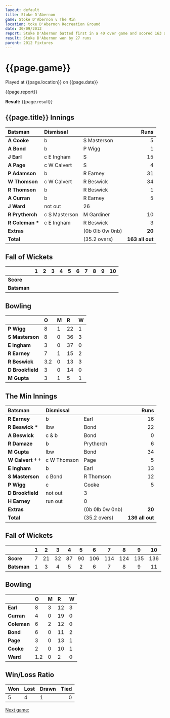 ```yaml
---
layout: default
title: Stoke D'Abernon
game: Stoke D'Abernon v The Min
location: toke D'Abernon Recreation Ground
date: 30/09/2012
report: Stoke D'Abernon batted first in a 40 over game and scored 163 all out in 35.2 overs. The Min batted for 39.2 overs and made 136 all out
result: Stoke D'Abernon won by 27 runs 
parent: 2012 Fixtures
---
```


# {{page.game}}

Played at {{page.location}} on {{page.date}}

{{page.report}}

**Result:** {{page.result}}

## {{page.title}} Innings

| Batsman | Dismissal |  | Runs |
|:---|:---|---|---:|
| **A Cooke** | b | S Masterson  | 5 |
| **A  Bond** | b | P Wigg | 1 |
| **J Earl** | c E Ingham | S  | 15 |
| **A Page** | c W Calvert | S  | 4 |
| **P Adamson** | b | R Earney | 31 |
| **W Thomson** | c W Calvert | R Beswick | 34 |
| **R Thomson** | b | R Beswick | 1 |
| **A Curran** | b | R Earney | 5 |
| **J Ward** | not out | 26 |
| **R Prytherch** | c S Masterson | M Gardiner | 10 |
| **R Coleman &#42;** | c E Ingham | R Beswick | 3 |
| **Extras** | | (0b 0lb 0w 0nb) | **20** |
| **Total** | | (35.2 overs) | **163 all out** |

## Fall of Wickets

| | 1 | 2 | 3 | 4 | 5 | 6 | 7 | 8 | 9 | 10 |
|---|:---:|:---:|:---:|:---:|:---:|:---:|:---:|:---:|:---:|:---:|
| **Score** |  |  |  |  |  |  |  |  |  |  |
| **Batsman** |  |  |  |  |  |  |  |  |  |  |

## Bowling

| | O | M | R | W |
|---|:---|:---|:---|:---|
| **P Wigg** | 8 | 1 | 22 | 1 |
| **S Masterson** | 8 | 0 | 36 | 3 |
| **E Ingham** | 3 | 0 | 37 | 0 |
| **R Earney** | 7 | 1 | 15 | 2 |
| **R Beswick** | 3.2 | 0 | 13 | 3 |
| **D Brookfield** | 3 | 0 | 14 | 0 |
| **M Gupta** | 3 | 1 | 5 | 1 |

## The Min Innings

| Batsman | Dismissal |  | Runs |
|:---|:---|---|---:|
| **R Earney** | b | Earl | 16 |
| **R Beswick &#42;** | lbw | Bond | 22 |
| **A Beswick** | c & b | Bond | 0 |
| **R Damaze** | b | Prytherch | 6 |
| **M Gupta** | lbw | Bond | 34 |
| **W Calvert &#8224;** &dagger; | c W Thomson | Page | 5 |
| **E Ingham** | b | Earl | 13 |
| **S Masterson** | c Bond | R Thomson | 12 |
| **P Wigg** | c | Cooke | 5 |
| **D Brookfield** | not out | 3 |
| **H Earney** | run out | 0 |
| **Extras** | | (0b 0lb 0w 0nb) | **20** |
| **Total** | | (35.2 overs) | **136 all out** |

## Fall of Wickets

| | 1 | 2 | 3 | 4 | 5 | 6 | 7 | 8 | 9 | 10 |
|---|:---:|:---:|:---:|:---:|:---:|:---:|:---:|:---:|:---:|:---:|
| **Score** | 7 | 21 | 32 | 87 | 90 | 106 | 114 | 124 | 135 | 136 |
| **Batsman** | 1 | 3 | 4 | 5 | 2 | 6 | 7 | 8 | 9 | 11 |

## Bowling

| | O | M | R | W |
|---|:---|:---|:---|:---|
| **Earl** | 8 | 3 | 12 | 3 |
| **Curran** | 4 | 0 | 19 | 0 |
| **Coleman** | 6 | 2 | 12 | 0 |
| **Bond** | 6 | 0 | 11 | 2 |
| **Page** | 3 | 0 | 13 | 1 |
| **Cooke** | 2 | 0 | 10 | 1 |
| **Ward** | 1.2 | 0 | 2 | 0 |

## Win/Loss Ratio

| Won | Lost | Drawn | Tied |
|:---|:---|:---|---:|
| 5 | 4 | 1 | 0 |

[Next game:]({{page.next}})
